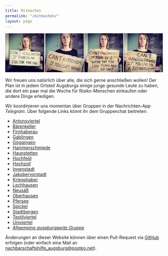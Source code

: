```yaml
---
title: Mitmachen
permalink: "/mitmachen/"
layout: page
---
```


![](/img/soli.jpg)

Wir freuen uns natürlich über alle, die sich gerne anschließen wollen! Der Plan ist in jedem Ortsteil Augsburgs einige junge gesunde Leute zu haben, die dort ein paar mal die Woche für Risiko-Menschen einkaufen oder andere Dinge erledigen.

Wir koordinieren uns momentan über Gruppen in der  Nachrichten-App *Telegram*. Über folgende Links könnt ihr dem Gruppenchat beitreten:

- [Antonsviertel](https://t.me/joinchat/LXjLxUl8CYNg-Mut1Q33Bw)
- [Bärenkeller](https://t.me/joinchat/LXjLxVdsGe-iKqEbgWW5yw)
- [Firnhaberau](https://t.me/joinchat/LXjLxUV_3gGsqNnnsM-LTw)
- [Gablingen](https://t.me/joinchat/MW8ulxZIEB8ldsU8wykTWA)
- [Göggingen](https://t.me/joinchat/LXjLxVePZox4hUVrx5DuLQ)
- [Hammerschmiede](https://t.me/joinchat/LXjLxVkTZDyx9x00nTRgkg)
- [Haunstetten](https://t.me/joinchat/LXjLxVHuVg6SVb5SJwTQeg)
- [Hochfeld](https://t.me/joinchat/LXjLxVH1hKXZW4YBZ2UU7g)
- [Hochzoll](https://t.me/joinchat/LXjLxUuuuzeoViwpto12Rw)
- [Innenstadt](https://t.me/joinchat/LXjLxUM0KdxnjYeCG3ruKQ)
- [Jakobervorstadt](https://t.me/joinchat/LXjLxUsMxbaTo8gc0WXP0w)
- [Kriegshaber](https://t.me/joinchat/LXjLxVQQiSgR86rlpT6EzQ)
- [Lechhausen](https://t.me/joinchat/LXjLxUNh5eaEmvrQ6NIjSQ)
- [Neusäß](https://t.me/joinchat/LXjLxVb9n960UagDMrtLdA)
- [Oberhausen](https://t.me/joinchat/LXjLxVbEG5hAEVf0F2MTiA)
- [Pfersee](https://t.me/joinchat/LXjLxVCqOcfxCVw2isMT-Q)
- [Spickel](https://t.me/joinchat/LXjLxVSR8tdGyFKZGKl0PQ)
- [Stadtbergen](https://t.me/joinchat/LXjLxVUWlpek9PfNaMDGng)
- [Textilviertel](https://t.me/joinchat/LXjLxUn2M5Dw1P0m_I8BFg)
- [Univiertel](https://t.me/joinchat/LXjLxUUsUwv5o6tdd9CZgw)
- [*Allgemeine augsburgweite Gruppe*](https://t.me/joinchat/MW8ul0WyK3l8VX8GnVfbPQ)

Änderungen an dieser Website können über einen Pull-Request via [GitHub](https://github.com/Debakel/corona-soli-augsburg) erfolgen (oder einfach eine Mail an [nachbarschaftshilfe_augsburg@posteo.net](mailto:nachbarschaftshilfe_augsburg@posteo.net)).
